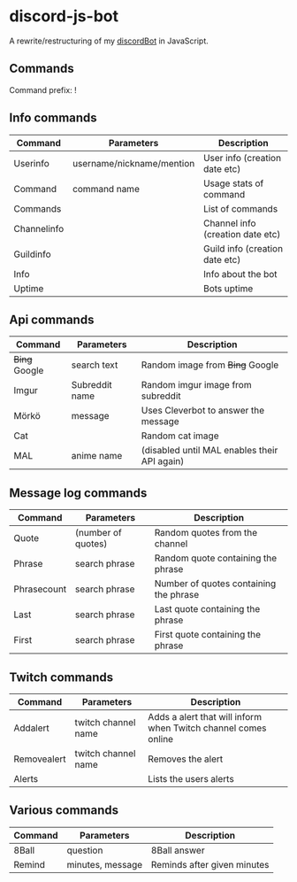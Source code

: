 # discord-js-bot

A rewrite/restructuring of my [discordBot](https://github.com/wraithyz/discordBot) in JavaScript.

## Commands

Command prefix: !

Info commands
------

Command | Parameters | Description
--- | --- | ---
Userinfo | username/nickname/mention | User info (creation date etc)
Command | command name | Usage stats of command
Commands |  | List of commands
Channelinfo |  | Channel info (creation date etc)
Guildinfo |  | Guild info (creation date etc)
Info |  | Info about the bot
Uptime |  | Bots uptime

Api commands
------

Command | Parameters | Description
--- | --- | ---
~~Bing~~ Google | search text | Random image from ~~Bing~~ Google
Imgur | Subreddit name | Random imgur image from subreddit
Mörkö | message | Uses Cleverbot to answer the message
Cat | | Random cat image
MAL | anime name | (disabled until MAL enables their API again)

Message log commands
------

Command | Parameters | Description
--- | --- | ---
Quote | (number of quotes) | Random quotes from the channel
Phrase | search phrase | Random quote containing the phrase
Phrasecount | search phrase | Number of quotes containing the phrase
Last | search phrase | Last quote containing the phrase
First | search phrase | First quote containing the phrase

Twitch commands
------

Command | Parameters | Description
--- | --- | ---
Addalert | twitch channel name | Adds a alert that will inform when Twitch channel comes online
Removealert | twitch channel name | Removes the alert
Alerts | | Lists the users alerts

Various commands
------

Command | Parameters | Description
--- | --- | ---
8Ball | question | 8Ball answer
Remind | minutes, message | Reminds after given minutes

